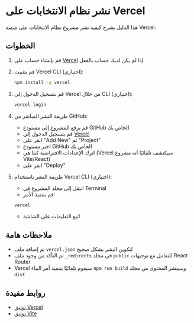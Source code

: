 # نشر نظام الانتخابات على Vercel

هذا الدليل يشرح كيفية نشر مشروع نظام الانتخابات على منصة Vercel.

## الخطوات

1. قم بإنشاء حساب على [Vercel](https://vercel.com/) إذا لم يكن لديك حساب بالفعل.

2. قم بتثبيت Vercel CLI (اختياري):
   ```bash
   npm install -g vercel
   ```

3. قم بتسجيل الدخول إلى Vercel من خلال CLI (اختياري):
   ```bash
   vercel login
   ```

4. طريقة النشر المباشر من GitHub:
   - قم برفع المشروع إلى مستودع GitHub الخاص بك
   - قم بتسجيل الدخول إلى [Vercel](https://vercel.com/)
   - انقر على "Add New" ثم "Project"
   - اختر مستودع GitHub الخاص بك
   - اترك الإعدادات الافتراضية كما هي (Vercel سيكتشف تلقائيًا أنه مشروع Vite/React)
   - انقر على "Deploy"

5. طريقة النشر باستخدام Vercel CLI (اختياري):
   - انتقل إلى مجلد المشروع في Terminal
   - قم بتنفيذ الأمر:
   ```bash
   vercel
   ```
   - اتبع التعليمات على الشاشة

## ملاحظات هامة

- تم إضافة ملف `vercel.json` لتكوين النشر بشكل صحيح
- تم التأكد من وجود ملف `_redirects` في مجلد `public` للتعامل مع توجيهات React Router
- Vercel سيقوم تلقائيًا بتنفيذ أمر البناء `npm run build` وسينشر المحتوى من مجلد `dist`

## روابط مفيدة

- [توثيق Vercel](https://vercel.com/docs)
- [توثيق Vite](https://vitejs.dev/guide/static-deploy.html#vercel)